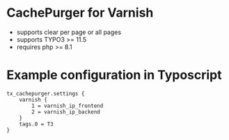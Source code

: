 # CachePurger for Varnish

- supports clear per page or all pages
- supports TYPO3 >= 11.5
- requires php >= 8.1

# Example configuration in Typoscript
```
tx_cachepurger.settings {
    varnish {
        1 = varnish_ip_frontend
        2 = varnish_ip_backend
    }
    tags.0 = T3
}
```
